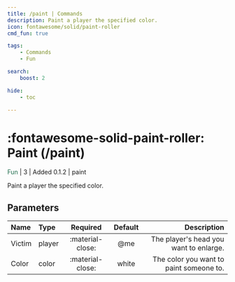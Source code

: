 ```yaml
---
title: /paint | Commands
description: Paint a player the specified color.
icon: fontawesome/solid/paint-roller
cmd_fun: true

tags:
    - Commands
    - Fun

search:
    boost: 2

hide:
    - toc

---
```

# <p style="color: var(--md-default-fg-color); display: inline;">:fontawesome-solid-paint-roller: Paint</p> (/paint)
<div style="display:inline;">
<p style="color: #216E4E; display: inline;">Fun</p> | <p style="color: var(--md-default-fg-color--light); display: inline;">3</p> | <p style="color: var(--md-default-fg-color--light); display: inline;"> Added 0.1.2</p> | paint
</div>

Paint a player the specified color.

## Parameters

| Name   | Type   | Required         | Default | Description                            |
|:--------|:--------|:------------------:|:---------:|----------------------------------------:|
| Victim | player | :material-close: | @me     | The player's head you want to enlarge. |
| Color | color | :material-close: | white     | The color you want to paint someone to. |